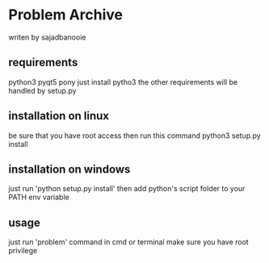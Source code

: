 # Problem Archive
writen by sajadbanooie

## requirements

python3
pyqt5
pony
just install pytho3 the other requirements will be handled by setup.py


## installation on linux

be sure that you have root access then run this command
    python3 setup.py install


## installation on windows

just run 'python setup.py install'
then add python's script folder to your PATH env variable


## usage

just run
    'problem'
command in cmd or terminal
make sure you have root privilege

